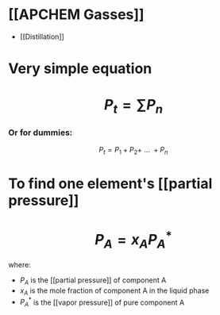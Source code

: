# [[APCHEM Gasses]]
- [[Distillation]]


# Very simple equation

# $$P_{t}=\sum P_{n}$$
### Or for dummies:
 $$P_{t} = P_{1}+P_{2}+\ ...\ + P_{n}$$
# To find one element's [[partial pressure]]
# $$P_A = x_A P_A^*$$
where:

* $P_A$ is the [[partial pressure]] of component A
* $x_A$ is the mole fraction of component A in the liquid phase
* $P_A^*$ is the [[vapor pressure]] of pure component A